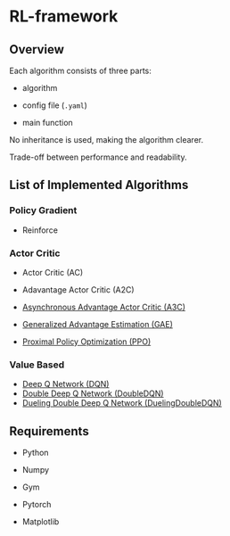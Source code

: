 # RL-framework

## Overview

Each algorithm consists of three parts:

- algorithm

- config file (`.yaml`)

- main function

No inheritance is used, making the algorithm clearer.

Trade-off between performance and readability.

## List of Implemented Algorithms

### Policy Gradient

- Reinforce

### Actor Critic

- Actor Critic (AC)

- Adavantage Actor Critic (A2C)

- [Asynchronous Advantage Actor Critic (A3C)](https://arxiv.org/abs/1602.01783)

- [Generalized Advantage Estimation (GAE)](https://arxiv.org/abs/1506.02438)

- [Proximal Policy Optimization (PPO)](https://arxiv.org/abs/1707.06347)

### Value Based

- [Deep Q Network (DQN)](https://www.nature.com/articles/nature14236)
- [Double Deep Q Network (DoubleDQN)](https://arxiv.org/abs/1509.06461)
- [Dueling Double Deep Q Network (DuelingDoubleDQN)](https://arxiv.org/abs/1511.06581)

## Requirements

- Python

- Numpy

- Gym

- Pytorch

- Matplotlib

